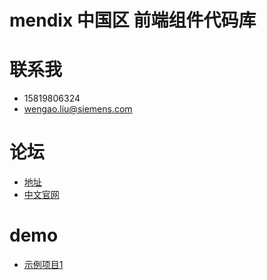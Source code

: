 # mendix 中国区 前端组件代码库
# 联系我
- 15819806324
- wengao.liu@siemens.com
# 论坛
- [地址](https://forum.mendix.tencent-cloud.com/)
- [中文官网](https://www.mendix.com/zh/)
# demo
- [示例项目1](https://github.com/engalar/testProject)

